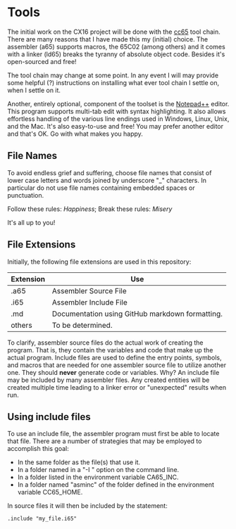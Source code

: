 # Tools

The initial work on the CX16 project will be done with the [cc65](https://cc65.github.io/)
tool chain. There are many reasons that I have made this my (initial) choice.
The assembler (a65) supports macros, the 65C02 (among others) and it comes with
a linker (ld65) breaks the tyranny of absolute object code. Besides it's
open-sourced and free!

The tool chain may change at some point. In any event I will may provide some
helpful (?) instructions on installing what ever tool chain I settle on, when
I settle on it.

Another, entirely optional, component of the toolset is the [Notepad++](https://notepad-plus-plus.org/)
editor. This program supports multi-tab edit with syntax highlighting. It also
allows effortless handling of the various line endings used in Windows, Linux,
Unix, and the Mac. It's also easy-to-use and free! You may prefer another
editor and that's OK. Go with what makes you happy.

## File Names

To avoid endless grief and suffering, choose file names that consist of lower
case letters and words joined by underscore "_" characters. In particular do
not use file names containing embedded spaces or punctuation.

Follow these rules: _Happiness_; Break these rules: _Misery_

It's all up to you!

## File Extensions

Initially, the following file extensions are used in this repository:

Extension | Use
----------|----------------------------------------------------
.a65      | Assembler Source File
.i65      | Assembler Include File
.md       | Documentation using GitHub markdown formatting.
others    | To be determined.

To clarify, assembler source files do the actual work of creating the program.
That is, they contain the variables and code that make up the actual program.
Include files are used to define the entry points, symbols, and macros that
are needed for one assembler source file to utilize another one. They should
**never** generate code or variables. Why? An include file may be included by
many assembler files. Any created entities will be created multiple time
leading to a linker error or "unexpected" results when run.

## Using include files

To use an include file, the assembler program must first be able to locate that
file. There are a number of strategies that may be employed to accomplish this
goal:

* In the same folder as the file(s) that use it.
* In a folder named in a "-I <folder>" option on the command line.
* In a folder listed in the environment variable CA65_INC.
* In a folder named "asminc" of the folder defined in the environment variable
CC65_HOME.

In source files it will then be included by the statement:

    .include "my_file.i65"
